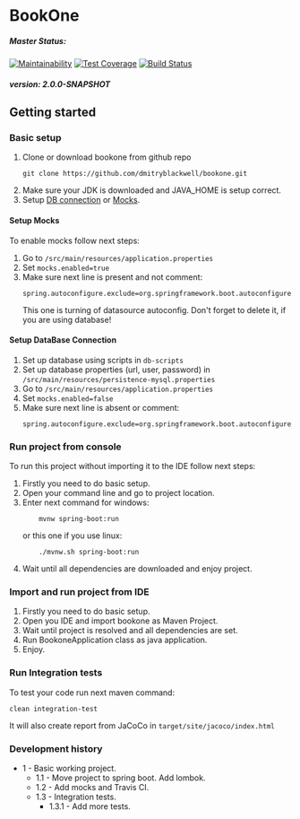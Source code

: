 # BookOne

##### Master Status: 
[![Maintainability](https://api.codeclimate.com/v1/badges/e908eabd23e03aa282aa/maintainability)](https://codeclimate.com/github/dmitryblackwell/bookone/maintainability)
[![Test Coverage](https://api.codeclimate.com/v1/badges/e908eabd23e03aa282aa/test_coverage)](https://codeclimate.com/github/dmitryblackwell/bookone/test_coverage)
[![Build Status](https://travis-ci.org/dmitryblackwell/bookone.svg?branch=master)](https://travis-ci.org/dmitryblackwell/bookone)

##### version: __2.0.0-SNAPSHOT__

## Getting started

### Basic setup

1. Clone or download bookone from github repo
    ```git
    git clone https://github.com/dmitryblackwell/bookone.git
    ```
1. Make sure your JDK is downloaded and JAVA_HOME is setup correct.
1. Setup [DB connection](#db-connection) or [Mocks](#mocks).

#### <a name="mocks"></a> Setup Mocks
 
To enable mocks follow next steps:

1. Go to `/src/main/resources/application.properties`
1. Set `mocks.enabled=true`
1. Make sure next line is present and not comment:
    ```
    spring.autoconfigure.exclude=org.springframework.boot.autoconfigure.jdbc.DataSourceAutoConfiguration
    ```
    This one is turning of datasource autoconfig. Don't forget to delete it, if you are using database!

#### <a name="db-connection"></a> Setup DataBase Connection
1. Set up database using scripts in `db-scripts`
1. Set up database properties (url, user, password) in `/src/main/resources/persistence-mysql.properties`
1. Go to `/src/main/resources/application.properties`
1. Set `mocks.enabled=false`
1. Make sure next line is absent or comment:
    ```
    spring.autoconfigure.exclude=org.springframework.boot.autoconfigure.jdbc.DataSourceAutoConfiguration
    ```

### Run project from console

To run this project without importing it to the IDE follow next steps:

1. Firstly you need to do basic setup.
1. Open your command line and go to project location.
1. Enter next command for windows:
    ```git
        mvnw spring-boot:run
    ```
    or this one if you use linux:
    ```git
        ./mvnw.sh spring-boot:run
    ```
1. Wait until all dependencies are downloaded and enjoy project.


### Import and run project from IDE

1. Firstly you need to do basic setup.
1. Open you IDE and import bookone as Maven Project.
1. Wait until project is resolved and all dependencies are set.
1. Run BookoneApplication class as java application.
1. Enjoy.

### Run Integration tests
To test your code run next maven command:
```
clean integration-test
```
It will also create report from JaCoCo in `target/site/jacoco/index.html`

### Development history

- 1 - Basic working project.
    - 1.1 - Move project to spring boot. Add lombok.
    - 1.2 - Add mocks and Travis CI.
    - 1.3 - Integration tests.
        - 1.3.1 - Add more tests.